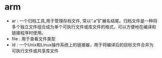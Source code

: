 # arm

- ar : 一个归档工具,用于管理存档文件, 常以“.a”扩展名结尾。归档文件是一种将多个独立文件组合成为单个可执行文件或库文件的格式，可以方便地在编译和链接程序时使用。
- file : 用于查看文件类型
- ld : 一个Unix和Linux操作系统上的链接器，用于将编译后的目标文件合并为可执行文件或共享库文件